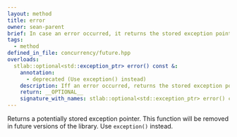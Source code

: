 ```yaml
---
layout: method
title: error
owner: sean-parent
brief: In case an error occurred, it returns the stored exception pointer.
tags:
  - method
defined_in_file: concurrency/future.hpp
overloads:
  stlab::optional<std::exception_ptr> error() const &:
    annotation:
      - deprecated (Use exception() instead)
    description: Iff an error occurred, returns the stored exception pointer.
    return: __OPTIONAL__
    signature_with_names: stlab::optional<std::exception_ptr> error() const &
---
```

Returns a potentially stored exception pointer. This function will be removed in future versions of the library. Use `exception()` instead.

